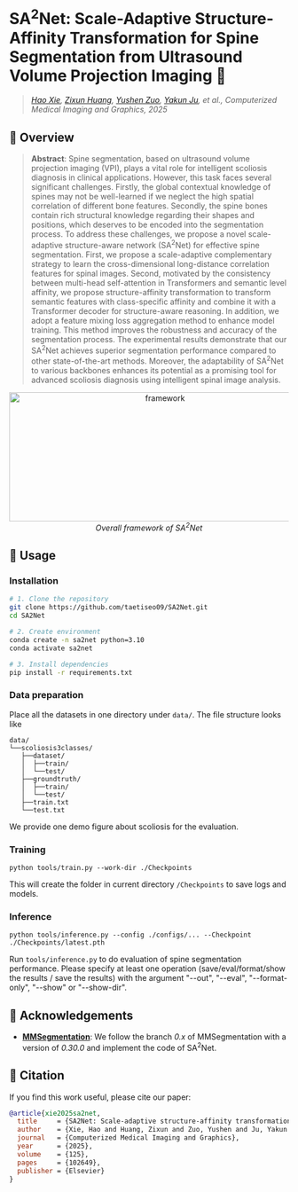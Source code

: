 # SA<sup>2</sup>Net: Scale-Adaptive Structure-Affinity Transformation for Spine Segmentation from Ultrasound Volume Projection Imaging 🩻

> _[Hao Xie](https://scholar.google.com/citations?user=pDmY7YwAAAAJ&hl), [Zixun Huang](https://jacksonhuang.site/about_me/), [Yushen Zuo](https://yushenzuo.github.io/), [Yakun Ju](https://juyakun.github.io/), et al., Computerized Medical Imaging and Graphics, 2025_

## 🧠 Overview

> __Abstract__: Spine segmentation, based on ultrasound volume projection imaging (VPI), plays a vital role for intelligent scoliosis
> diagnosis in clinical applications. However, this task faces several significant challenges. Firstly, the global contextual
> knowledge of spines may not be well-learned if we neglect the high spatial correlation of different bone features.
> Secondly, the spine bones contain rich structural knowledge regarding their shapes and positions, which deserves
> to be encoded into the segmentation process. To address these challenges, we propose a novel
> scale-adaptive structure-aware network (SA<sup>2</sup>Net) for effective spine segmentation. First, we propose a scale-adaptive complementary strategy
> to learn the cross-dimensional long-distance correlation features for spinal images. Second, motivated by the consistency
> between multi-head self-attention in Transformers and semantic level affinity, we propose structure-affinity transformation
> to transform semantic features with class-specific affinity and combine it with a Transformer decoder for structure-aware reasoning.
> In addition, we adopt a feature mixing loss aggregation method to enhance model training.
> This method improves the robustness and accuracy of the segmentation process. The experimental results demonstrate that
> our SA<sup>2</sup>Net achieves superior segmentation performance compared to other state-of-the-art methods. Moreover,
> the adaptability of SA<sup>2</sup>Net to various backbones enhances its potential as a promising tool for
> advanced scoliosis diagnosis using intelligent spinal image analysis.

<p align="center">
  <img width="546" height="233" alt="framework" src="https://github.com/user-attachments/assets/21aae817-5ae2-48aa-9734-3e585c4fe1bd" />
  <br>
  <em>Overall framework of SA<sup>2</sup>Net</em>
</p>

## 🧩 Usage

### Installation

```bash
# 1. Clone the repository
git clone https://github.com/taetiseo09/SA2Net.git
cd SA2Net

# 2. Create environment
conda create -n sa2net python=3.10
conda activate sa2net

# 3. Install dependencies
pip install -r requirements.txt
```

### Data preparation

Place all the datasets in one directory under ```data/```. The file structure looks like

```
data/
└──scoliosis3classes/
   ├──dataset/
   │  ├──train/
   │  └──test/
   ├──groundtruth/
   │  ├──train/
   │  └──test/
   ├──train.txt
   └──test.txt
```

We provide one demo figure about scoliosis for the evaluation.

### Training

```
python tools/train.py --work-dir ./Checkpoints
```
This will create the folder in current directory ```/Checkpoints``` to save logs and models.

### Inference

```
python tools/inference.py --config ./configs/... --Checkpoint ./Checkpoints/latest.pth
```

Run ```tools/inference.py``` to do evaluation of spine segmentation performance. Please specify at least one operation (save/eval/format/show the results / save the results) with the argument "--out", "--eval", "--format-only", "--show" or "--show-dir".

## 🙏 Acknowledgements

- [**MMSegmentation**](https://github.com/open-mmlab/mmsegmentation): We follow the branch _0.x_ of MMSegmentation with a version of _0.30.0_ and implement the code of SA<sup>2</sup>Net.

## 📝 Citation

If you find this work useful, please cite our paper:

```bibtex
@article{xie2025sa2net,
  title     = {SA2Net: Scale-adaptive structure-affinity transformation for spine segmentation from ultrasound volume projection imaging},
  author    = {Xie, Hao and Huang, Zixun and Zuo, Yushen and Ju, Yakun and Leung, Frank HF and Law, NF and Lam, Kin-Man and Zheng, Yong-Ping and Ling, Sai Ho},
  journal   = {Computerized Medical Imaging and Graphics},
  year      = {2025},
  volume    = {125},
  pages     = {102649},
  publisher = {Elsevier}
}
```





